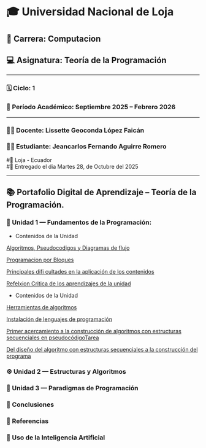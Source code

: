 
# 🎓 Universidad Nacional de Loja

## 🧮 Carrera: Computacion
## 💻 Asignatura: Teoría de la Programación  

---

### 🗓️ Ciclo: 1
### 📅 Período Académico: Septiembre 2025 – Febrero 2026  

---

### 👨‍🏫 Docente: Lissette Geoconda López Faicán
### 👨‍🎓 Estudiante: Jeancarlos Fernando Aguirre Romero 



#📍 Loja - Ecuador  
#📆 Entregado el dia Martes 28, de Octubre del 2025

---

## 📚 Portafolio Digital de Aprendizaje – Teoría de la Programación. 

### 🧩 Unidad 1 — Fundamentos de la Programación:

- Contenidos de la Unidad
  
[Algoritmos, Pseudocodigos y Diagramas de flujo ](unidadUno.md)

[Programacion por Bloques ](unidadUno.md)

[Principales difi cultades en la aplicación de los contenidos ](unidadUno.md)

[Refelxion Critica de los aprendizajes de la unidad ](unidadUno.md)

- Contenidos de la Unidad
  
[Herramientas de algoritmos ](unidadUno.md)

[Instalación de lenguajes de programación ](unidadUno.md)

[Primer acercamiento a la construcción de algoritmos con estructuras secuenciales en pseudocódigoTarea ](unidadUno.md)

[Del diseño del algoritmo con estructuras secuenciales a la construcción del programa ](unidadUno.md)


### ⚙️ Unidad 2 — Estructuras y Algoritmos 

### 🧠 Unidad 3 — Paradigmas de Programación  

### 🏁 Conclusiones  

### 📖 Referencias  

### 🤖 Uso de la Inteligencia Artificial  
